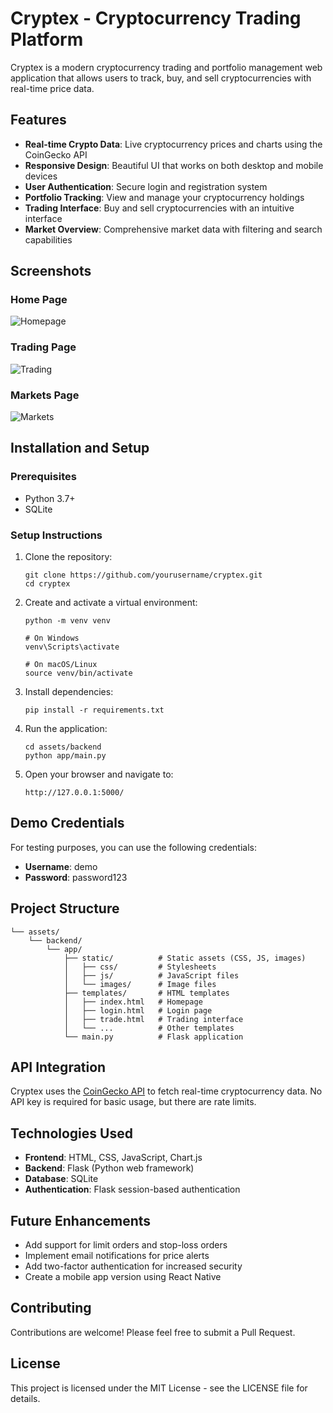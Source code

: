 # Cryptex - Cryptocurrency Trading Platform

Cryptex is a modern cryptocurrency trading and portfolio management web application that allows users to track, buy, and sell cryptocurrencies with real-time price data.

## Features

- **Real-time Crypto Data**: Live cryptocurrency prices and charts using the CoinGecko API
- **Responsive Design**: Beautiful UI that works on both desktop and mobile devices
- **User Authentication**: Secure login and registration system
- **Portfolio Tracking**: View and manage your cryptocurrency holdings
- **Trading Interface**: Buy and sell cryptocurrencies with an intuitive interface
- **Market Overview**: Comprehensive market data with filtering and search capabilities

## Screenshots

### Home Page
![Homepage](assets/backend/app/static/images/screenshot-home.png)

### Trading Page
![Trading](assets/backend/app/static/images/screenshot-trade.png)

### Markets Page
![Markets](assets/backend/app/static/images/screenshot-markets.png)

## Installation and Setup

### Prerequisites
- Python 3.7+
- SQLite

### Setup Instructions

1. Clone the repository:
   ```
   git clone https://github.com/yourusername/cryptex.git
   cd cryptex
   ```

2. Create and activate a virtual environment:
   ```
   python -m venv venv
   
   # On Windows
   venv\Scripts\activate
   
   # On macOS/Linux
   source venv/bin/activate
   ```

3. Install dependencies:
   ```
   pip install -r requirements.txt
   ```

4. Run the application:
   ```
   cd assets/backend
   python app/main.py
   ```

5. Open your browser and navigate to:
   ```
   http://127.0.0.1:5000/
   ```

## Demo Credentials

For testing purposes, you can use the following credentials:

- **Username**: demo
- **Password**: password123

## Project Structure

```
└── assets/
    └── backend/
        └── app/
            ├── static/          # Static assets (CSS, JS, images)
            │   ├── css/         # Stylesheets
            │   ├── js/          # JavaScript files
            │   └── images/      # Image files
            ├── templates/       # HTML templates
            │   ├── index.html   # Homepage
            │   ├── login.html   # Login page
            │   ├── trade.html   # Trading interface
            │   └── ...          # Other templates
            └── main.py          # Flask application
```

## API Integration

Cryptex uses the [CoinGecko API](https://www.coingecko.com/en/api) to fetch real-time cryptocurrency data. No API key is required for basic usage, but there are rate limits.

## Technologies Used

- **Frontend**: HTML, CSS, JavaScript, Chart.js
- **Backend**: Flask (Python web framework)
- **Database**: SQLite
- **Authentication**: Flask session-based authentication

## Future Enhancements

- Add support for limit orders and stop-loss orders
- Implement email notifications for price alerts
- Add two-factor authentication for increased security
- Create a mobile app version using React Native

## Contributing

Contributions are welcome! Please feel free to submit a Pull Request.

## License

This project is licensed under the MIT License - see the LICENSE file for details. 